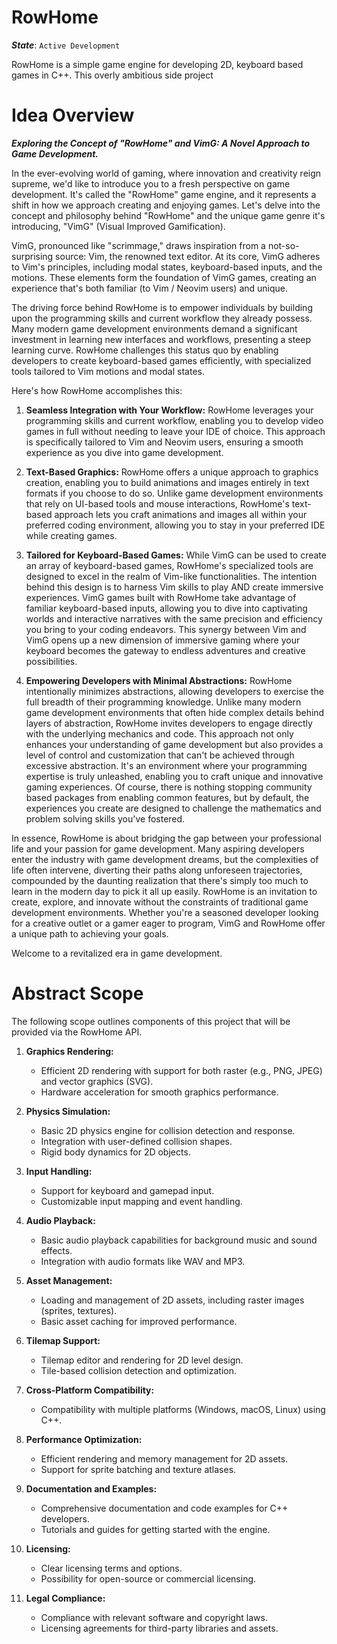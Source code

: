 # RowHome

**_State_**: `Active Development`

RowHome is a simple game engine for developing 2D, keyboard based games in C++. This overly ambitious side project

# Idea Overview

**_Exploring the Concept of "RowHome" and VimG: A Novel Approach to Game Development._**

In the ever-evolving world of gaming, where innovation and creativity reign supreme, we'd like to introduce you to a
fresh perspective on game development. It's called the "RowHome" game engine, and it represents a shift in how we
approach creating and enjoying games. Let's delve into the concept and philosophy behind "RowHome" and the unique game
genre it's introducing, "VimG" (Visual Improved Gamification).

VimG, pronounced like "scrimmage," draws inspiration from a not-so-surprising source: Vim, the renowned text editor. At
its core, VimG adheres to Vim's principles, including modal states, keyboard-based inputs, and the motions. These
elements form the foundation of VimG games, creating an experience that's both familiar (to Vim / Neovim users) and
unique.

The driving force behind RowHome is to empower individuals by building upon the programming skills and current workflow
they already possess. Many modern game development environments demand a significant investment in learning new
interfaces and workflows, presenting a steep learning curve. RowHome challenges this status quo by enabling developers
to create keyboard-based games efficiently, with specialized tools tailored to Vim motions and modal states.

Here's how RowHome accomplishes this:

1. **Seamless Integration with Your Workflow:** RowHome leverages your programming skills and current workflow, enabling
   you to develop video games in full without needing to leave your IDE of choice. This approach is specifically
   tailored to Vim and Neovim users, ensuring a smooth experience as you dive into game development.

2. **Text-Based Graphics:** RowHome offers a unique approach to graphics creation, enabling you to build animations and
   images entirely in text formats if you choose to do so. Unlike game development environments that rely on UI-based
   tools and mouse interactions, RowHome's text-based approach lets you craft animations and images all within your
   preferred coding environment, allowing you to stay in your preferred IDE while creating games.

3. **Tailored for Keyboard-Based Games:** While VimG can be used to create an array of keyboard-based games, RowHome's
   specialized tools are designed to excel in the realm of Vim-like functionalities. The intention behind this design is
   to harness Vim skills to play AND create immersive experiences. VimG games built with RowHome take advantage of
   familiar keyboard-based inputs, allowing you to dive into captivating worlds and interactive narratives with the same
   precision and efficiency you bring to your coding endeavors. This synergy between Vim and VimG opens up a new
   dimension of immersive gaming where your keyboard becomes the gateway to endless adventures and creative
   possibilities.

4. **Empowering Developers with Minimal Abstractions:** RowHome intentionally minimizes abstractions, allowing
   developers to exercise the full breadth of their programming knowledge. Unlike many modern game development
   environments that often hide complex details behind layers of abstraction, RowHome invites developers to engage
   directly with the underlying mechanics and code. This approach not only enhances your understanding of game
   development but also provides a level of control and customization that can't be achieved through excessive
   abstraction. It's an environment where your programming expertise is truly unleashed, enabling you to craft unique
   and innovative gaming experiences. Of course, there is nothing stopping community based packages from enabling
   common features, but by default, the experiences you create are designed to challenge the mathematics and problem
   solving skills you've fostered.

In essence, RowHome is about bridging the gap between your professional life and your passion for game development. Many
aspiring developers enter the industry with game development dreams, but the complexities of life often intervene,
diverting their paths along unforeseen trajectories, compounded by the daunting realization that there's simply too much
to learn in the modern day to pick it all up easily. RowHome is an invitation to create, explore, and innovate without
the constraints of traditional game development environments. Whether you're a seasoned developer looking for a creative
outlet or a gamer eager to program, VimG and RowHome offer a unique path to achieving your goals.

Welcome to a revitalized era in game development.

# Abstract Scope

The following scope outlines components of this project that will be provided via the RowHome API.

1. **Graphics Rendering:**

   - Efficient 2D rendering with support for both raster (e.g., PNG, JPEG) and vector graphics (SVG).
   - Hardware acceleration for smooth graphics performance.

2. **Physics Simulation:**

   - Basic 2D physics engine for collision detection and response.
   - Integration with user-defined collision shapes.
   - Rigid body dynamics for 2D objects.

3. **Input Handling:**

   - Support for keyboard and gamepad input.
   - Customizable input mapping and event handling.

4. **Audio Playback:**

   - Basic audio playback capabilities for background music and sound effects.
   - Integration with audio formats like WAV and MP3.

5. **Asset Management:**

   - Loading and management of 2D assets, including raster images (sprites, textures).
   - Basic asset caching for improved performance.

6. **Tilemap Support:**

   - Tilemap editor and rendering for 2D level design.
   - Tile-based collision detection and optimization.

7. **Cross-Platform Compatibility:**

   - Compatibility with multiple platforms (Windows, macOS, Linux) using C++.

8. **Performance Optimization:**

   - Efficient rendering and memory management for 2D assets.
   - Support for sprite batching and texture atlases.

9. **Documentation and Examples:**

   - Comprehensive documentation and code examples for C++ developers.
   - Tutorials and guides for getting started with the engine.

10. **Licensing:**

    - Clear licensing terms and options.
    - Possibility for open-source or commercial licensing.

11. **Legal Compliance:**

    - Compliance with relevant software and copyright laws.
    - Licensing agreements for third-party libraries and assets.
